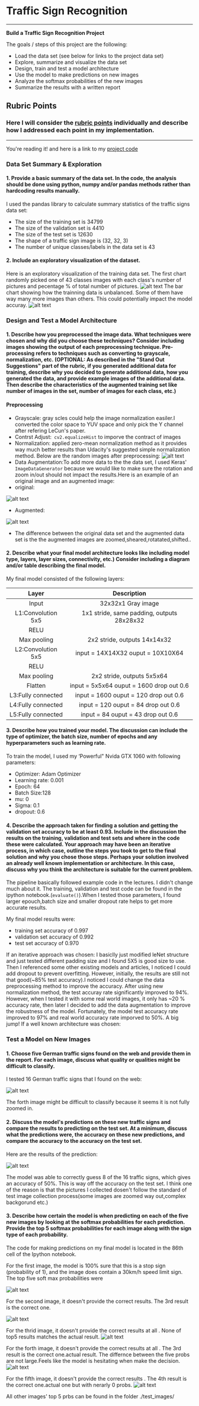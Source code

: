 # **Traffic Sign Recognition** 

---

**Build a Traffic Sign Recognition Project**

The goals / steps of this project are the following:
* Load the data set (see below for links to the project data set)
* Explore, summarize and visualize the data set
* Design, train and test a model architecture
* Use the model to make predictions on new images
* Analyze the softmax probabilities of the new images
* Summarize the results with a written report


[//]: # (Image References)

[image1]: ./pipeline_images/dataset_summary_1.png "Example Image"
[image2]: ./pipeline_images/dataset_summary_2.png "Bar Chart"
[image3]: ./pipeline_images/images_preprocessed.png "Grayscaled Image"
[image4]: ./pipeline_images/images_agumented_1.png "Original"
[image5]: ./pipeline_images/images_agumented_2.png "Augmented Image"
[image6]: ./pipeline_images/images_new.png "Real world Images"
[image7]: ./pipeline_images/images_new_predict.png "Real world Images Prediction"
[image8]: ./pipeline_images/image_predict_Speed_limit__30km_h_.png "predict_1"
[image9]: ./pipeline_images/image_predict_Priority_road.png "predict_2"
[image10]: ./pipeline_images/image_predict_Yield.png "predict_3"
[image11]: ./pipeline_images/image_predict_No_entry.png "predict_4"
[image12]: ./pipeline_images/image_predict_Dangerous_curve_to_the_left.png "predict_5"
[image13]: ./pipeline_images/image_predict_Slippery_road.png "predict_6"




## Rubric Points
### Here I will consider the [rubric points](https://review.udacity.com/#!/rubrics/481/view) individually and describe how I addressed each point in my implementation.  

---
You're reading it! and here is a link to my [project code](https://github.com/xjtuyanshi/CarND-Traffic-Sign-Classifier-Project/blob/master/Traffic_Sign_Classifier.ipynb)

### Data Set Summary & Exploration

#### 1. Provide a basic summary of the data set. In the code, the analysis should be done using python, numpy and/or pandas methods rather than hardcoding results manually.

I used the pandas library to calculate summary statistics of the traffic
signs data set:

* The size of the training set is 34799
* The size of the validation set is 4410
* The size of the test set is 12630
* The shape of a traffic sign image is (32, 32, 3)
* The number of unique classes/labels in the data set is 43

#### 2. Include an exploratory visualization of the dataset.

Here is an exploratory visualization of the training data set. The first chart randomly picked one of 43 classes images with each class's number of pictures and pecentage % of total number of pictures.
![alt text][image1]
The bar chart showing how the trainning data is unbalanced. Some of them have way many more images than others. This could potentially impact the model accuray.
![alt text][image2]

### Design and Test a Model Architecture

#### 1. Describe how you preprocessed the image data. What techniques were chosen and why did you choose these techniques? Consider including images showing the output of each preprocessing technique. Pre-processing refers to techniques such as converting to grayscale, normalization, etc. (OPTIONAL: As described in the "Stand Out Suggestions" part of the rubric, if you generated additional data for training, describe why you decided to generate additional data, how you generated the data, and provide example images of the additional data. Then describe the characteristics of the augmented training set like number of images in the set, number of images for each class, etc.)
#### Preprocessing
* Grayscale: gray scles could help the image normalization easiler.I converted the color space to YUV space and only pick the Y channel after refering LeCun's paper.
* Contrst Adjust:` cv2.equalizeHist` to imporve the contract of images
* Normalization: applied zero-mean normalization method as it provides way much better results than Udacity's suggested simple normalization method.
Below are the random images after preprocessing:
![alt text][image3]
* Data Augmentation:To add more data to the the data set, I used Keras' `ImageDataGenerator` because we would like to make sure the rotation and zoom in/out should not impact the results.Here is an example of an original image and an augmented image:
* original:

![alt text][image4]

* Augmented:

![alt text][image5]

* The difference between the original data set and the augmented data set is the the augmented images are zoomed,sheared,rotatated,shifted..


#### 2. Describe what your final model architecture looks like including model type, layers, layer sizes, connectivity, etc.) Consider including a diagram and/or table describing the final model.

My final model consisted of the following layers:

| Layer         		  |     Description	        					  | 
|:---------------------:  |:---------------------------------------------:| 
| Input         		  | 32x32x1 Gray image   						  | 
| L1:Convolution 5x5      | 1x1 stride, same padding, outputs 28x28x32	  |
| RELU					  |												  |
| Max pooling	      	  | 2x2 stride,  outputs 14x14x32 				  |
| L2:Convolution 5x5	  | input = 14X14X32 ouput = 10X10X64    		  |
| RELU					  |												  |
| Max pooling	      	  | 2x2 stride,  outputs 5x5x64			          |
| Flatten	              | input = 5x5x64	 ouput = 1600  drop out 0.6   |
| L3:Fully connected	  | input = 1600 ouput = 120  drop out 0.6   	  |
| L4:Fully connected	  | input = 120  ouput = 84  drop out 0.6   	  |
| L5:Fully connected	  | input = 84   ouput = 43 drop out 0.6   	      |
 


#### 3. Describe how you trained your model. The discussion can include the type of optimizer, the batch size, number of epochs and any hyperparameters such as learning rate.

To train the model, I used my ‘Powerful" Nvida GTX 1060 with following parameters:
* Optimizer: Adam Optimizer
* Learning rate: 0.001
* Epoch: 64
* Batch Size:128
* mu: 0
* Sigma: 0.1
* dropout: 0.6

#### 4. Describe the approach taken for finding a solution and getting the validation set accuracy to be at least 0.93. Include in the discussion the results on the training, validation and test sets and where in the code these were calculated. Your approach may have been an iterative process, in which case, outline the steps you took to get to the final solution and why you chose those steps. Perhaps your solution involved an already well known implementation or architecture. In this case, discuss why you think the architecture is suitable for the current problem.
The pipeline basically followed example code in the lectures. I didn't change much about it. The training, validation and test code can be found in the ipython notebook.(`evaluate()`).When I tested those parameters, I found larger epouch,batch size and smaller dropout rate helps to get more accurate results.

My final model results were:
* training set accuracy of 0.997
* validation set accuracy of 0.992
* test set accuracy of 0.970

If an iterative approach was chosen:
I basiclly just modified leNet structure and just tested different padding size and I found 5X5 is good size to use. Then I referenced some other existing models and articles, I noticed I could add dropout to prevent overfitting. However, initially, the results are still not that good(~85% test accuracy).I noticed I could change the data preprocessing method to improve the accuracy. After using new normalization method, the test accuray rate significantly improved to 94%. However, when I tested it with some real world images, it only has ~20 % accuracy rate, then later I decided to add the data augmentation to improve the robustness of the model. Fortunately, the model test accuracy rate improved to 97% and real world accuracy rate imporved to 50%. A big jump!
If a well known architecture was chosen:
 

### Test a Model on New Images

#### 1. Choose five German traffic signs found on the web and provide them in the report. For each image, discuss what quality or qualities might be difficult to classify.

I tested 16 German traffic signs that I found on the web:

![alt text][image6]

The forth image might be difficult to classify because it seems it is not fully zoomed in.

#### 2. Discuss the model's predictions on these new traffic signs and compare the results to predicting on the test set. At a minimum, discuss what the predictions were, the accuracy on these new predictions, and compare the accuracy to the accuracy on the test set.

Here are the results of the prediction:

![alt text][image7]

The model was able to correctly guess 8 of the 16 traffic signs, which gives an accuracy of 50%. This is way off the  accuracy on the test set. I think one of the reason is that the pictures I collected dosen't follow the standard of test image collection process(some images are zoomed way out,complex backgorund etc.)

#### 3. Describe how certain the model is when predicting on each of the five new images by looking at the softmax probabilities for each prediction. Provide the top 5 softmax probabilities for each image along with the sign type of each probability.

The code for making predictions on my final model is located in the 86th cell of the Ipython notebook.

For the first image, the model is 100% sure that this is a stop sign (probability of 1), and the image does contain a 30km/h speed limit sign. The top five soft max probabilities were


![alt text][image8]


For the second image, it doesn't provide the correct results. The 3rd result is the correct one.

![alt text][image9]

For the thrid image, it doesn't provide the correct results at all . None of top5 results matches the actual result.
![alt text][image10]

For the forth image, it doesn't provide the correct results at all . The 3rd result is the correct one.actual result. The differnce between the five probs are not large.Feels like the model is hesitating when make the decision.
![alt text][image11]

For the fifth image, it doesn't provide the correct results  . The 4th result is the correct one.actual one but with nerarly 0 probs.
![alt text][image12]

All other images' top 5 prbs can be found in the folder ./test_images/
